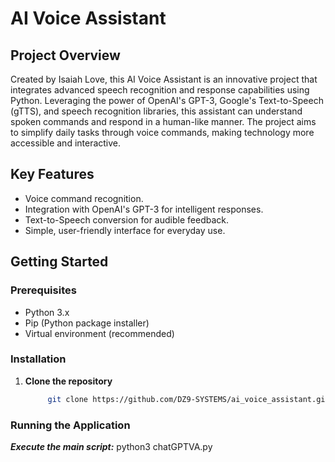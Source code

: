 # AI Voice Assistant

## Project Overview
Created by Isaiah Love, this AI Voice Assistant is an innovative project that integrates advanced speech recognition and response capabilities using Python. Leveraging the power of OpenAI's GPT-3, Google's Text-to-Speech (gTTS), and speech recognition libraries, this assistant can understand spoken commands and respond in a human-like manner. The project aims to simplify daily tasks through voice commands, making technology more accessible and interactive.

## Key Features
- Voice command recognition.
- Integration with OpenAI's GPT-3 for intelligent responses.
- Text-to-Speech conversion for audible feedback.
- Simple, user-friendly interface for everyday use.

## Getting Started

### Prerequisites
- Python 3.x
- Pip (Python package installer)
- Virtual environment (recommended)

### Installation

1. **Clone the repository**
   ```bash
        git clone https://github.com/DZ9-SYSTEMS/ai_voice_assistant.git

###  Running the Application
  ***Execute the main script:***
        python3 chatGPTVA.py
